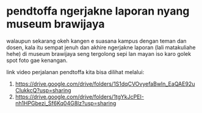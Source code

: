 # pendtoffa ngerjakne laporan nyang museum brawijaya
 walaupun sekarang okeh kangen e suasana kampus dengan teman dan dosen, kala itu sempat jenuh dan akhire ngerjakne laporan (lali matakuliahe hehe) di museum brawijaya seng tergolong sepi lan mayan iso karo golek spot foto gae kenangan.

link video perjalanan pendtoffa kita bisa dilihat melalui:
1. https://drive.google.com/drive/folders/1S1dqCVOvyefaBwln_EaQAE92uCIukkcQ?usp=sharing
2. https://drive.google.com/drive/folders/1tgYkJcPEI-nh1HPGbezi_Sf6Kq04G8lz?usp=sharing
